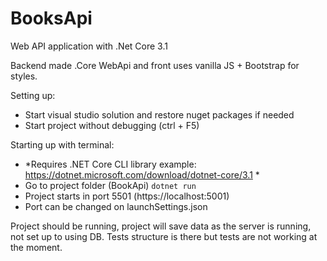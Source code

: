 # BooksApi
Web API application with .Net Core 3.1

Backend made .Core WebApi and front uses vanilla JS + Bootstrap for styles.

Setting up: 
- Start visual studio solution and restore nuget packages if needed
- Start project without debugging (ctrl + F5)

Starting up with terminal:
- *Requires .NET Core CLI library example: https://dotnet.microsoft.com/download/dotnet-core/3.1 *
- Go to project folder (BookApi)
``` dotnet run ```
- Project starts in port 5501 (https://localhost:5001)
- Port can be changed on launchSettings.json

Project should be running, project will save data as the server is running, not set up to using DB.
Tests structure is there but tests are not working at the moment. 
